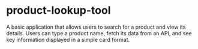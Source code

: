 # product-lookup-tool
A basic application that allows users to search for a product and view its details. Users can type a product name, fetch its data from an API, and see key information displayed in a simple card format.

